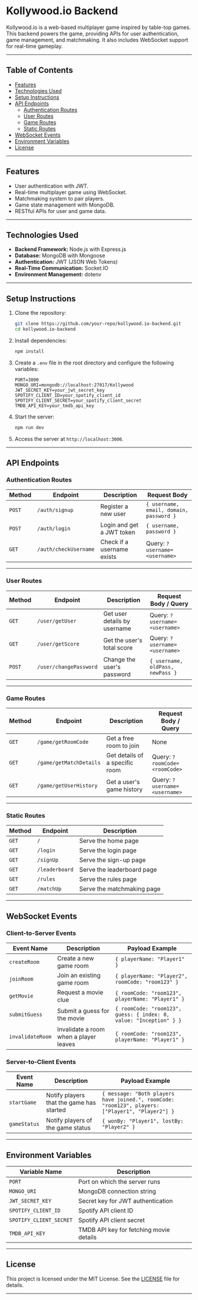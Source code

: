 # **Kollywood.io Backend**

Kollywood.io is a web-based multiplayer game inspired by table-top games. This backend powers the game, providing APIs for user authentication, game management, and matchmaking. It also includes WebSocket support for real-time gameplay.

---

## **Table of Contents**
- [Features](#features)
- [Technologies Used](#technologies-used)
- [Setup Instructions](#setup-instructions)
- [API Endpoints](#api-endpoints)
  - [Authentication Routes](#authentication-routes)
  - [User Routes](#user-routes)
  - [Game Routes](#game-routes)
  - [Static Routes](#static-routes)
- [WebSocket Events](#websocket-events)
- [Environment Variables](#environment-variables)
- [License](#license)

---

## **Features**
- User authentication with JWT.
- Real-time multiplayer game using WebSocket.
- Matchmaking system to pair players.
- Game state management with MongoDB.
- RESTful APIs for user and game data.

---

## **Technologies Used**
- **Backend Framework:** Node.js with Express.js
- **Database:** MongoDB with Mongoose
- **Authentication:** JWT (JSON Web Tokens)
- **Real-Time Communication:** Socket.IO
- **Environment Management:** dotenv

---

## **Setup Instructions**

1. Clone the repository:
   ```bash
   git clone https://github.com/your-repo/kollywood.io-backend.git
   cd kollywood.io-backend
   ```

2. Install dependencies:
   ```bash
   npm install
   ```

3. Create a `.env` file in the root directory and configure the following variables:
   ```env
   PORT=3000
   MONGO_URI=mongodb://localhost:27017/Kollywood
   JWT_SECRET_KEY=your_jwt_secret_key
   SPOTIFY_CLIENT_ID=your_spotify_client_id
   SPOTIFY_CLIENT_SECRET=your_spotify_client_secret
   TMDB_API_KEY=your_tmdb_api_key
   ```

4. Start the server:
   ```bash
   npm run dev
   ```

5. Access the server at `http://localhost:3000`.

---

## **API Endpoints**

### **Authentication Routes**
| Method | Endpoint         | Description                     | Request Body                                                                 |
|--------|------------------|---------------------------------|------------------------------------------------------------------------------|
| `POST` | `/auth/signup`   | Register a new user             | `{ username, email, domain, password }`                                     |
| `POST` | `/auth/login`    | Login and get a JWT token       | `{ username, password }`                                                   |
| `GET`  | `/auth/checkUsername` | Check if a username exists     | Query: `?username=<username>`                                               |

---

### **User Routes**
| Method | Endpoint         | Description                     | Request Body / Query                                                        |
|--------|------------------|---------------------------------|------------------------------------------------------------------------------|
| `GET`  | `/user/getUser`  | Get user details by username    | Query: `?username=<username>`                                               |
| `GET`  | `/user/getScore` | Get the user's total score      | Query: `?username=<username>`                                               |
| `POST` | `/user/changePassword` | Change the user's password     | `{ username, oldPass, newPass }`                                            |

---

### **Game Routes**
| Method | Endpoint             | Description                     | Request Body / Query                                                        |
|--------|----------------------|---------------------------------|------------------------------------------------------------------------------|
| `GET`  | `/game/getRoomCode`  | Get a free room to join         | None                                                                        |
| `GET`  | `/game/getMatchDetails` | Get details of a specific room | Query: `?roomCode=<roomCode>`                                               |
| `GET`  | `/game/getUserHistory` | Get a user's game history       | Query: `?username=<username>`                                               |

---

### **Static Routes**
| Method | Endpoint         | Description                     |
|--------|------------------|---------------------------------|
| `GET`  | `/`              | Serve the home page            |
| `GET`  | `/login`         | Serve the login page           |
| `GET`  | `/signUp`        | Serve the sign-up page         |
| `GET`  | `/leaderboard`   | Serve the leaderboard page     |
| `GET`  | `/rules`         | Serve the rules page           |
| `GET`  | `/matchUp`       | Serve the matchmaking page     |

---

## **WebSocket Events**

### **Client-to-Server Events**
| Event Name     | Description                     | Payload Example                                                             |
|----------------|---------------------------------|-----------------------------------------------------------------------------|
| `createRoom`   | Create a new game room          | `{ playerName: "Player1" }`                                                |
| `joinRoom`     | Join an existing game room      | `{ playerName: "Player2", roomCode: "room123" }`                           |
| `getMovie`     | Request a movie clue            | `{ roomCode: "room123", playerName: "Player1" }`                           |
| `submitGuess`  | Submit a guess for the movie    | `{ roomCode: "room123", guess: { index: 0, value: "Inception" } }`         |
| `invalidateRoom` | Invalidate a room when a player leaves | `{ roomCode: "room123", playerName: "Player1" }`                           |

### **Server-to-Client Events**
| Event Name     | Description                     | Payload Example                                                             |
|----------------|---------------------------------|-----------------------------------------------------------------------------|
| `startGame`    | Notify players that the game has started | `{ message: "Both players have joined.", roomCode: "room123", players: ["Player1", "Player2"] }` |
| `gameStatus`   | Notify players of the game status | `{ wonBy: "Player1", lostBy: "Player2" }`                                   |

---

## **Environment Variables**

| Variable Name         | Description                              |
|-----------------------|------------------------------------------|
| `PORT`                | Port on which the server runs           |
| `MONGO_URI`           | MongoDB connection string               |
| `JWT_SECRET_KEY`      | Secret key for JWT authentication       |
| `SPOTIFY_CLIENT_ID`   | Spotify API client ID                   |
| `SPOTIFY_CLIENT_SECRET` | Spotify API client secret              |
| `TMDB_API_KEY`        | TMDB API key for fetching movie details |

---

## **License**
This project is licensed under the MIT License. See the [LICENSE](LICENSE) file for details.

---